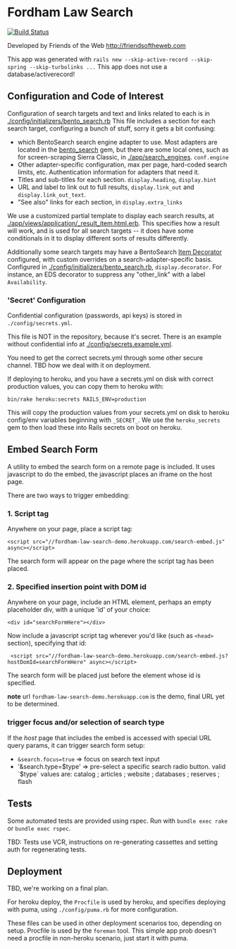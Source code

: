 # Fordham Law Search
[![Build Status](https://travis-ci.org/Fordham-lawlib-bento/fordham-law-search.svg?branch=master)](https://travis-ci.org/Fordham-lawlib-bento/fordham-law-search)


Developed by Friends of the Web http://friendsoftheweb.com

This app was generated with `rails new --skip-active-record --skip-spring --skip-turbolinks ...`
This app does not use a database/activerecord!

## Configuration and Code of Interest

Configuration of search targets and text and links
related to each is in [./config/initializers/bento_search.rb](./config/initializers/bento_search.rb)
This file includes a section for each search target, configuring a bunch of stuff,
sorry it gets a bit confusing:
  * which BentoSearch search engine adapter to use. Most adapters are located in the
    [bento_search](https://github.com/jrochkind/bento_search) gem, but
    there are some local ones, such as for screen-scraping Sierra Classic,
    in [./app/search_engines](./app/search_engines).  `conf.engine`
  * Other adapter-specific configuration, max per page, hard-coded search limits, etc.
    Authentication information for adapters that need it.
  * Titles and sub-titles for each section. `display.heading`, `display.hint`
  * URL and label to link out to full results, `display.link_out` and `display.link_out_text`.
  * "See also" links for each section, in `display.extra_links`

We use a customized partial template to display each search results, at
[./app/views/application/_result_item.html.erb](./app/views/application/_result_item.html.erb).
This specifies how a result will work, and is used for all search targets -- it does
 have some conditionals in it to display different sorts of results differently.

Additionally some search targets may have a BentoSearch [Item Decorator](https://github.com/jrochkind/bento_search/wiki/Customizing-Results-Display#item-decorators-customizing-links-or-output-even-on-an-engine-by-engine-basis)
configured, with custom overrides on a search-adapter-specific basis. Configured
in [./config/initializers/bento_search.rb](./config/initializers/bento_search.rb), `display.decorator`.
For instance, an EDS decorator to suppress any "other_link" with a label `Availability`.

### 'Secret' Configuration

Confidential configuration (passwords, api keys) is stored in `./config/secrets.yml`.

This file is NOT in the repository, because it's secret. There is an example
without confidential info at [./config/secrets.example.yml](./config/secrets.example.yml).

You need to get the correct secrets.yml through some other secure channel.
TBD how we deal with it on deployment.

If deploying to heroku, and you have a secrets.yml on disk with correct
production values, you can copy them to heroku with:

    bin/rake heroku:secrets RAILS_ENV=production

This will copy the production values from your secrets.yml on disk
to heroku config/env variables beginning with `_SECRET_`. We use the
`heroku_secrets` gem to then load these into Rails secrets on boot
on heroku.

## Embed Search Form

A utility to embed the search form on a remote page is included. It uses
javascript to do the embed, the javascript places an iframe on the host page.

There are two ways to trigger embedding:

### 1. Script tag

Anywhere on your page, place a script tag:

    <script src="//fordham-law-search-demo.herokuapp.com/search-embed.js" async></script>

The search form will appear on the page where the script tag has been placed.

### 2. Specified insertion point with DOM id

Anywhere on your page, include an HTML element, perhaps an empty placeholder div,
with a unique 'id' of your choice:

    <div id="searchFormHere"></div>

Now include a javascript script tag wherever you'd like (such as `<head>`
section), specifying that id:

     <script src="//fordham-law-search-demo.herokuapp.com/search-embed.js?hostDomId=searchFormHere" async></script>

The search form will be placed just before the element whose id is specified.

**note** url `fordham-law-search-demo.herokuapp.com` is the demo, final
URL yet to be determined.

### trigger focus and/or selection of search type

If the _host_ page that includes the embed is accessed with special URL query
params, it can trigger search form setup:

* `&search.focus=true` => focus on search text input
* '&search.type=$type' => pre-select a specific search radio button. valid `$type`
   values are:  catalog ; articles ; website ; databases ; reserves ; flash

## Tests

Some automated tests are provided using rspec. Run with `bundle exec rake`
or `bundle exec rspec`.

TBD: Tests use VCR, instructions on re-generating cassettes and setting auth
for regenerating tests.

## Deployment

TBD, we're working on a final plan.

For heroku deploy, the `Procfile` is used by heroku, and specifies deploying
with puma, using `./config/puma.rb` for more configuration.

These files can be used in other deployment scenarios too, depending on setup.
Procfile is used by the `foreman` tool. This simple app prob doesn't need
a procfile in non-heroku scenario, just start it with puma.

